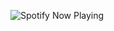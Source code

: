 ![Spotify Now Playing]([https://github.com/solotov-val/spotify-github-profile/blob/master/main/generated/spotify_now_playing.svg])


